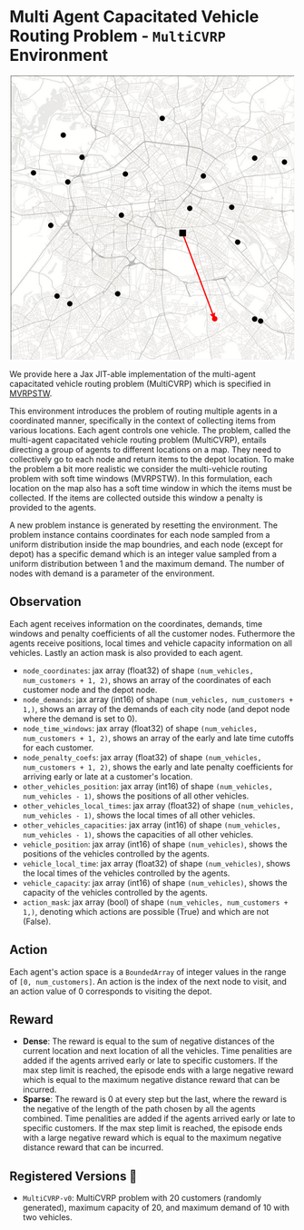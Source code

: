 # Multi Agent Capacitated Vehicle Routing Problem - `MultiCVRP` Environment

<p align="center">
        <img src="../env_anim/multi_cvrp.gif" width="500"/>
</p>

We provide here a Jax JIT-able implementation of the multi-agent capacitated vehicle routing problem
(MultiCVRP) which is specified in [MVRPSTW](https://arxiv.org/abs/2002.05513).


This environment introduces the problem of routing multiple agents in a coordinated manner, specifically in the context of collecting items from various locations. Each agent controls one vehicle. The problem, called the multi-agent capacitated vehicle routing problem (MultiCVRP), entails directing a group of agents to different locations on a map. They need to collectively go to each node and return items to the depot location. To make the problem a bit more realistic we consider the multi-vehicle routing problem with soft time windows (MVRPSTW). In this formulation, each location on the map also has a soft time window in which the items must be collected. If the items are collected outside this window a penalty is provided to the agents.

A new problem instance is generated by resetting the environment. The problem instance contains
coordinates for each node sampled from a uniform distribution inside the map boundries, and each node
(except for depot) has a specific demand which is an integer value sampled from a uniform
distribution between 1 and the maximum demand.
The number of nodes with demand is a parameter of the environment.

## Observation
Each agent receives information on the coordinates, demands, time windows and penalty coefficients of all the customer nodes. Futhermore the agents receive positions, local times and vehicle capacity information on all vehicles. Lastly an action mask is also provided to each agent.

- `node_coordinates`: jax array (float32) of shape `(num_vehicles, num_customers + 1, 2)`, shows an array of the coordinates of each customer node
and the depot node.
- `node_demands`: jax array (int16) of shape `(num_vehicles, num_customers + 1,)`, shows an array of the demands of each city node
(and depot node where the demand is set to 0).
- `node_time_windows`: jax array (float32) of shape `(num_vehicles, num_customers + 1, 2)`, shows an array of the early and late time cutoffs for each customer.
- `node_penalty_coefs`: jax array (float32) of shape `(num_vehicles, num_customers + 1, 2)`, shows the early and late penalty coefficients for arriving early or late at a customer's location.
- `other_vehicles_position`: jax array (int16) of shape `(num_vehicles, num_vehicles - 1)`, shows the positions of all other vehicles.
- `other_vehicles_local_times`: jax array (float32) of shape `(num_vehicles, num_vehicles - 1)`, shows the local times of all other vehicles.
- `other_vehicles_capacities`: jax array (int16) of shape `(num_vehicles, num_vehicles - 1)`, shows the capacities of all other vehicles.
- `vehicle_position`: jax array (int16) of shape `(num_vehicles)`, shows the positions of the vehicles controlled by the agents.
- `vehicle_local_time`: jax array (float32) of shape `(num_vehicles)`, shows the local times of the vehicles controlled by the agents.
- `vehicle_capacity`: jax array (int16) of shape `(num_vehicles)`, shows the capacity of the vehicles controlled by the agents.
- `action_mask`: jax array (bool) of shape `(num_vehicles, num_customers + 1,)`, denoting which actions are possible (True) and
which are not (False).

## Action
Each agent's action space is a `BoundedArray` of integer values in the range of `[0, num_customers]`. An action is the index of the
next node to visit, and an action value of 0 corresponds to visiting the depot.

## Reward
- **Dense**: The reward is equal to the sum of negative distances of the current location and next location of all the vehicles. Time penalities are added if the agents arrived early or late to specific customers. If the max step limit is reached, the episode ends with a large negative reward which is equal to the maximum negative distance reward that can be incurred.
- **Sparse**: The reward is 0 at every step but the last, where the reward is
the negative of the length of the path chosen by all the agents combined. Time penalities are added if the agents arrived early or late to specific customers. If the max step limit is reached, the episode ends with a large negative reward which is equal to the maximum negative distance reward that can be incurred.

## Registered Versions 📖
- `MultiCVRP-v0`: MultiCVRP problem with 20 customers (randomly generated), maximum capacity of 20, and maximum demand of 10 with two vehicles.
